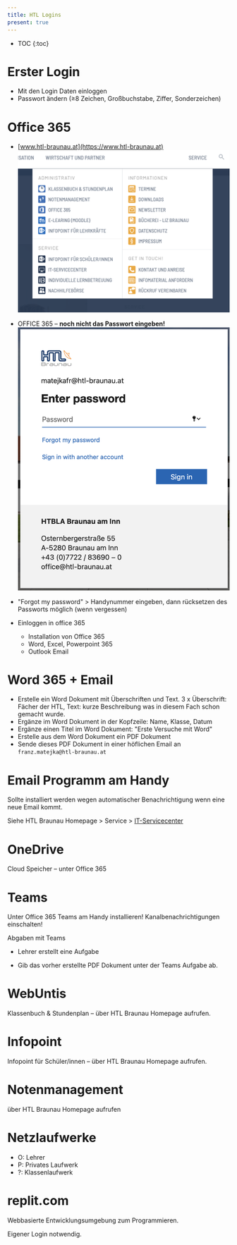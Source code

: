 ```yaml
---
title: HTL Logins
present: true
---
```


* TOC
{:toc}
# Erster Login

- Mit den Login Daten einloggen
- Passwort ändern (≥8 Zeichen, Großbuchstabe, Ziffer, Sonderzeichen)



# Office 365

- [www.htl-braunau.at](https://www.htl-braunau.at)
  ![image-20210928151703548](fig/image-20210928151703548.png)
- OFFICE 365 – **noch nicht das Passwort eingeben!**
  ![image-20210928151810162](fig/image-20210928151810162.png)

- "Forgot my password" > Handynummer eingeben, dann rücksetzen des Passworts möglich (wenn vergessen)

- Einloggen in office 365

  - Installation von Office 365
  - Word, Excel, Powerpoint 365
  - Outlook Email
  
  

# Word 365 + Email

- Erstelle ein Word Dokument mit Überschriften und Text. 3 x Überschrift: Fächer der HTL, Text: kurze Beschreibung was in diesem Fach schon gemacht wurde.
- Ergänze im Word Dokument in der Kopfzeile: Name, Klasse, Datum
- Ergänze einen Titel im Word Dokument: "Erste Versuche mit Word"
- Erstelle aus dem Word Dokument ein PDF Dokument
- Sende dieses PDF Dokument in einer höflichen Email an `franz.matejka@htl-braunau.at` 



# Email Programm am Handy

Sollte installiert werden wegen automatischer Benachrichtigung wenn eine neue Email kommt.

Siehe HTL Braunau Homepage > Service > [IT-Servicecenter](https://www.htl-braunau.at/service/it-servicecenter)



# OneDrive

Cloud Speicher – unter Office 365



# Teams

Unter Office 365
Teams am Handy installieren!
Kanalbenachrichtigungen einschalten!

Abgaben mit Teams

- Lehrer erstellt eine Aufgabe

- Gib das vorher erstellte PDF Dokument unter der Teams Aufgabe ab.



# WebUntis

Klassenbuch & Stundenplan – über HTL Braunau Homepage aufrufen.



# Infopoint

Infopoint für Schüler/innen – über HTL Braunau Homepage aufrufen.



# Notenmanagement

über HTL Braunau Homepage aufrufen



# Netzlaufwerke

- O: Lehrer
- P: Privates Laufwerk
- ?: Klassenlaufwerk



# replit.com

Webbasierte Entwicklungsumgebung zum Programmieren.

Eigener Login notwendig.
